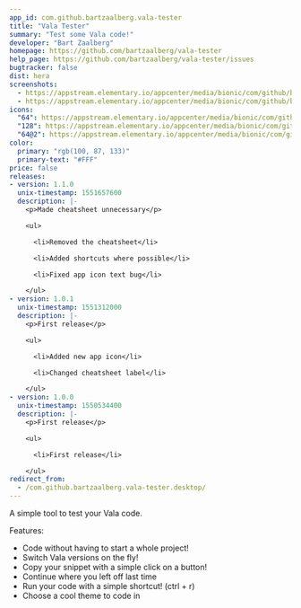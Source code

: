 ```yaml
---
app_id: com.github.bartzaalberg.vala-tester
title: "Vala Tester"
summary: "Test some Vala code!"
developer: "Bart Zaalberg"
homepage: https://github.com/bartzaalberg/vala-tester
help_page: https://github.com/bartzaalberg/vala-tester/issues
bugtracker: false
dist: hera
screenshots:
  - https://appstream.elementary.io/appcenter/media/bionic/com/github/bartzaalberg.vala-tester/8622ADD835B49511E234B958DF66D06B/screenshots/image-1_orig.png
  - https://appstream.elementary.io/appcenter/media/bionic/com/github/bartzaalberg.vala-tester/8622ADD835B49511E234B958DF66D06B/screenshots/image-2_orig.png
icons:
  "64": https://appstream.elementary.io/appcenter/media/bionic/com/github/bartzaalberg.vala-tester/8622ADD835B49511E234B958DF66D06B/icons/64x64/com.github.bartzaalberg.vala-tester_com.github.bartzaalberg.vala-tester.png
  "128": https://appstream.elementary.io/appcenter/media/bionic/com/github/bartzaalberg.vala-tester/8622ADD835B49511E234B958DF66D06B/icons/128x128/com.github.bartzaalberg.vala-tester_com.github.bartzaalberg.vala-tester.png
  "64@2": https://appstream.elementary.io/appcenter/media/bionic/com/github/bartzaalberg.vala-tester/8622ADD835B49511E234B958DF66D06B/icons/64x64@2/com.github.bartzaalberg.vala-tester_com.github.bartzaalberg.vala-tester.png
color:
  primary: "rgb(100, 87, 133)"
  primary-text: "#FFF"
price: false
releases:
- version: 1.1.0
  unix-timestamp: 1551657600
  description: |-
    <p>Made cheatsheet unnecessary</p>

    <ul>

      <li>Removed the cheatsheet</li>

      <li>Added shortcuts where possible</li>

      <li>Fixed app icon text bug</li>

    </ul>
- version: 1.0.1
  unix-timestamp: 1551312000
  description: |-
    <p>First release</p>

    <ul>

      <li>Added new app icon</li>

      <li>Changed cheatsheet label</li>

    </ul>
- version: 1.0.0
  unix-timestamp: 1550534400
  description: |-
    <p>First release</p>

    <ul>

      <li>First release</li>

    </ul>
redirect_from:
  - /com.github.bartzaalberg.vala-tester.desktop/
---
```


<p>A simple tool to test your Vala code.</p>
<p>Features:</p>
<ul>
  <li>Code without having to start a whole project!</li>
  <li>Switch Vala versions on the fly!</li>
  <li>Copy your snippet with a simple click on a button!</li>
  <li>Continue where you left off last time</li>
  <li>Run your code with a simple shortcut! (ctrl + r)</li>
  <li>Choose a cool theme to code in</li>
</ul>